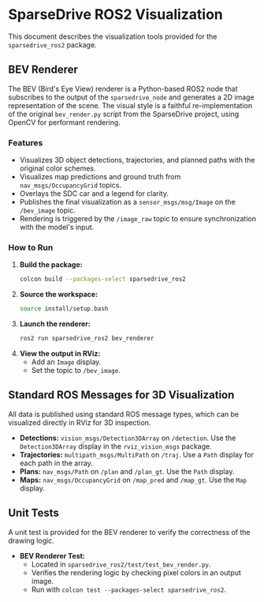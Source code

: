 # SparseDrive ROS2 Visualization

This document describes the visualization tools provided for the `sparsedrive_ros2` package.

## BEV Renderer

The BEV (Bird's Eye View) renderer is a Python-based ROS2 node that subscribes to the output of the `sparsedrive_node` and generates a 2D image representation of the scene. The visual style is a faithful re-implementation of the original `bev_render.py` script from the SparseDrive project, using OpenCV for performant rendering.

### Features

-   Visualizes 3D object detections, trajectories, and planned paths with the original color schemes.
-   Visualizes map predictions and ground truth from `nav_msgs/OccupancyGrid` topics.
-   Overlays the SDC car and a legend for clarity.
-   Publishes the final visualization as a `sensor_msgs/msg/Image` on the `/bev_image` topic.
-   Rendering is triggered by the `/image_raw` topic to ensure synchronization with the model's input.

### How to Run

1.  **Build the package:**
    ```bash
    colcon build --packages-select sparsedrive_ros2
    ```
2.  **Source the workspace:**
    ```bash
    source install/setup.bash
    ```
3.  **Launch the renderer:**
    ```bash
    ros2 run sparsedrive_ros2 bev_renderer
    ```
4.  **View the output in RViz:**
    -   Add an `Image` display.
    -   Set the topic to `/bev_image`.

## Standard ROS Messages for 3D Visualization

All data is published using standard ROS message types, which can be visualized directly in RViz for 3D inspection.

-   **Detections:** `vision_msgs/Detection3DArray` on `/detection`. Use the `Detection3DArray` display in the `rviz_vision_msgs` package.
-   **Trajectories:** `multipath_msgs/MultiPath` on `/traj`. Use a `Path` display for each path in the array.
-   **Plans:** `nav_msgs/Path` on `/plan` and `/plan_gt`. Use the `Path` display.
-   **Maps:** `nav_msgs/OccupancyGrid` on `/map_pred` and `/map_gt`. Use the `Map` display.

## Unit Tests

A unit test is provided for the BEV renderer to verify the correctness of the drawing logic.

-   **BEV Renderer Test:**
    -   Located in `sparsedrive_ros2/test/test_bev_render.py`.
    -   Verifies the rendering logic by checking pixel colors in an output image.
    -   Run with `colcon test --packages-select sparsedrive_ros2`.